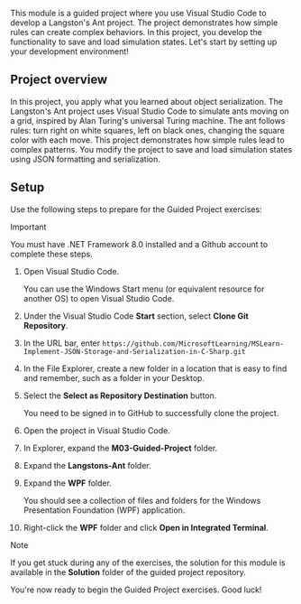 This module is a guided project where you use Visual Studio Code to develop a Langston's Ant project. The project demonstrates how simple rules can create complex behaviors. In this project, you develop the functionality to save and load simulation states. Let's start by setting up your development environment!

## Project overview

 In this project, you apply what you learned about object serialization. The Langston's Ant project uses Visual Studio Code to simulate ants moving on a grid, inspired by Alan Turing's universal Turing machine. The ant follows rules: turn right on white squares, left on black ones, changing the square color with each move. This project demonstrates how simple rules lead to complex patterns. You modify the project to save and load simulation states using JSON formatting and serialization.

## Setup

Use the following steps to prepare for the Guided Project exercises:

> [!IMPORTANT]
> You must have .NET Framework 8.0 installed and a Github account to complete these steps.

1. Open Visual Studio Code.

    You can use the Windows Start menu (or equivalent resource for another OS) to open Visual Studio Code.

1. Under the Visual Studio Code **Start** section, select **Clone Git Repository**.

1. In the URL bar, enter `https://github.com/MicrosoftLearning/MSLearn-Implement-JSON-Storage-and-Serialization-in-C-Sharp.git`

1. In the File Explorer, create a new folder in a location that is easy to find and remember, such as a folder in your Desktop.

1. Select the **Select as Repository Destination** button.

    You need to be signed in to GitHub to successfully clone the project.

1. Open the project in Visual Studio Code.

1. In Explorer, expand the **M03-Guided-Project** folder.

1. Expand the **Langstons-Ant** folder.

1. Expand the **WPF** folder.

    You should see a collection of files and folders for the Windows Presentation Foundation (WPF) application.

1. Right-click the **WPF** folder and click **Open in Integrated Terminal**.

> [!NOTE] 
> If you get stuck during any of the exercises, the solution for this module is available in the **Solution** folder of the guided project repository.

You're now ready to begin the Guided Project exercises. Good luck!
